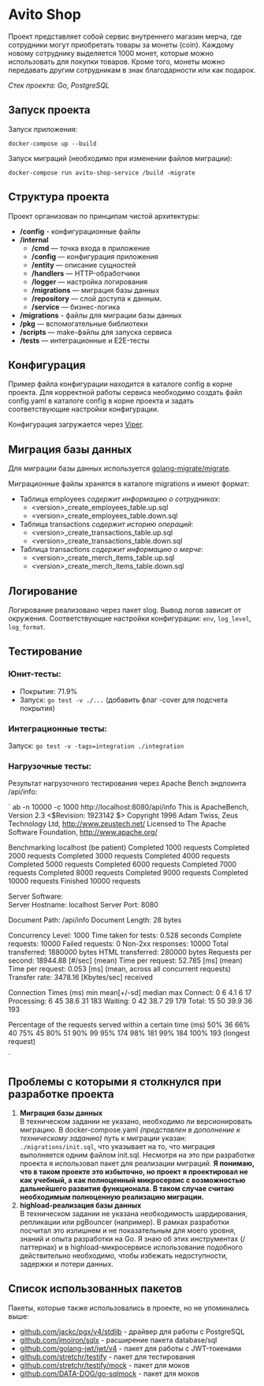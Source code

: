 # Avito Shop

Проект представляет собой сервис внутреннего магазин мерча, где сотрудники могут приобретать товары за монеты (coin). Каждому новому сотруднику выделяется 1000 монет, которые можно использовать для покупки товаров. Кроме того, монеты можно передавать другим сотрудникам в знак благодарности или как подарок.

*Стек проекта: Go, PostgreSQL*

## Запуск проекта

Запуск приложения: 

`docker-compose up --build`

Запуск миграций (необходимо при изменении файлов миграции): 

`docker-compose run avito-shop-service /build -migrate`

## Структура проекта

Проект организован по принципам чистой архитектуры: 

- **/config** - конфигурационные файлы
- **/internal**
    - **/cmd** — точка входа в приложение
    - **/config** — конфигурация приложения
    - **/entity** — описание сущностей
    - **/handlers** — HTTP-обработчики
    - **/logger** — настройка логирования
    - **/migrations** — миграция базы данных
    - **/repository** — слой доступа к данным.
    - **/service** — бизнес-логика
- **/migrations** - файлы для миграции базы данных
- **/pkg** — вспомогательные библиотеки
- **/scripts** — make-файлы для запуска сервиса
- **/tests** — интеграционные и E2E-тесты


## Конфигурация

Пример файла конфигурации находится в каталоге config в корне проекта. Для корректной работы сервиса необходимо создать файл config.yaml в каталоге config в корне проекта и задать соответствующие настройки конфигурации.

Конфигурация загружается через [Viper](https://github.com/spf13/viper).

## Миграция базы данных

Для миграции базы данных используется [golang-migrate/migrate](https://github.com/golang-migrate/migrate).


Миграционные файлы хранятся в каталоге migrations и имеют формат:

- Таблица employees *содержит информацию о сотрудниках*:
  - <version\>_create_employees_table.up.sql
  - <version\>_create_employees_table.down.sql 
- Таблица transactions *содержит историю операций*:
  - <version\>_create_transactions_table.up.sql
  - <version\>_create_transactions_table.down.sql 
- Таблица transactions *содержит информацию о мерче*:
  - <version\>_create_merch_items_table.up.sql
  - <version\>_create_merch_items_table.down.sql


## Логирование 

Логирование реализовано через пакет slog. Вывод логов зависит от окружения. Соответствующие настройки конфигурации: `env`, `log_level`, `log_format`. 

## Тестирование

### Юнит-тесты:
- Покрытие: 71.9%
- Запуск: `go test -v ./...` (добавить флаг -cover для подсчета покрытия)

### Интеграционные тесты:

Запуск: `go test -v -tags=integration ./integration`

### Нагрузочные тесты:

Результат нагрузочного тестирования через Apache Bench эндпоинта /api/info: 

`
ab -n 10000 -c 1000 http://localhost:8080/api/info
This is ApacheBench, Version 2.3 <$Revision: 1923142 $>
Copyright 1996 Adam Twiss, Zeus Technology Ltd, http://www.zeustech.net/
Licensed to The Apache Software Foundation, http://www.apache.org/

Benchmarking localhost (be patient)
Completed 1000 requests
Completed 2000 requests
Completed 3000 requests
Completed 4000 requests
Completed 5000 requests
Completed 6000 requests
Completed 7000 requests
Completed 8000 requests
Completed 9000 requests
Completed 10000 requests
Finished 10000 requests


Server Software:        
Server Hostname:        localhost
Server Port:            8080

Document Path:          /api/info
Document Length:        28 bytes

Concurrency Level:      1000
Time taken for tests:   0.528 seconds
Complete requests:      10000
Failed requests:        0
Non-2xx responses:      10000
Total transferred:      1880000 bytes
HTML transferred:       280000 bytes
Requests per second:    18944.88 [#/sec] (mean)
Time per request:       52.785 [ms] (mean)
Time per request:       0.053 [ms] (mean, across all concurrent requests)
Transfer rate:          3478.16 [Kbytes/sec] received

Connection Times (ms)
min  mean[+/-sd] median   max
Connect:        0    6   4.1      6      17
Processing:     6   45  38.6     31     183
Waiting:        0   42  38.7     29     179
Total:         15   50  39.9     36     193

Percentage of the requests served within a certain time (ms)
50%     36
66%     40
75%     45
80%     51
90%     99
95%    174
98%    181
99%    184
100%    193 (longest request)

`

## Проблемы с которыми я столкнулся при разработке проекта

1) **Миграция базы данных** <br>
    В техническом задании не указано, необходимо ли версионировать миграцию. В docker-compose.yaml *(представлен в дополнение к техническому заданию)* путь к миграции указан: `./migrations/init.sql`, что указывает на то, что миграция выполняется одним файлом init.sql. Несмотря на это при разработке проекта я использовал пакет для реализации миграций. **Я понимаю, что в таком проекте это избыточно, но проект я проектировал не как учебный, а как полноценный микросервис с возможностью дальнейшего развития функционала. В таком случае считаю необходимым полноценную реализацию миграции.**
2) **highload-реализация базы данных** <br>
  В техническом задании не указана необходимость шардирования, репликации или pgBouncer (например). В рамках разработки посчитал это излишнем и не показательным для моего уровня, знаний и опыта разработки на Go. Я знаю об этих инструментах (/паттернах) и в highload-микросервисе использование подобного действительно необходимо, чтобы избежать недоступности, задержки и потери данных.

## Список использованных пакетов

Пакеты, которые также использовались в проекте, но не упоминались выше:

- [github.com/jackc/pgx/v4/stdlib](https://github.com/jackc/pgx) - драйвер для работы с PostgreSQL
- [github.com/jmoiron/sqlx](https://github.com/jmoiron/sqlx) - расширение пакета database/sql
- [github.com/golang-jwt/jwt/v4](https://github.com/golang-jwt/jwt/v4) - пакет для работы с JWT-токенами
- [github.com/stretchr/testify](https://github.com/stretchr/testify) - пакет для тестирования
- [github.com/stretchr/testify/mock](https://github.com/stretchr/testify/mock) - пакет для моков
- [github.com/DATA-DOG/go-sqlmock](https://github.com/DATA-DOG/go-sqlmock) - пакет для моков